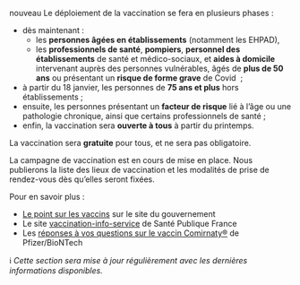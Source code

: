 <span class="nouveau">nouveau</span> Le déploiement de la vaccination se fera en plusieurs phases :

* dès maintenant :
    * les **personnes âgées en établissements** (notamment les EHPAD),
    * les **professionnels de santé**, **pompiers**, **personnel des établissements** de santé et médico-sociaux, et **aides à domicile** intervenant auprès des personnes vulnérables, âgés de **plus de 50 ans** ou présentant un **risque de forme grave** de Covid  ;
* à partir du 18 janvier, les personnes de **75 ans et plus** hors établissements ;
* ensuite, les personnes présentant un **facteur de risque** lié à l’âge ou une pathologie chronique, ainsi que certains professionnels de santé ;
* enfin, la vaccination sera **ouverte à tous** à partir du printemps.

La vaccination sera **gratuite** pour tous, et ne sera pas obligatoire.

La campagne de vaccination est en cours de mise en place. Nous publierons la liste des lieux de vaccination et les modalités de prise de rendez-vous dès qu’elles seront fixées.

Pour en savoir plus :
* [Le point sur les vaccins](https://www.gouvernement.fr/info-coronavirus/vaccins) sur le site du gouvernement
* Le site [vaccination-info-service](https://vaccination-info-service.fr/Les-maladies-et-leurs-vaccins/COVID-19) de Santé Publique France
* Les [réponses à vos questions sur le vaccin Comirnaty®](https://sante.fr/vaccination-covid-19-arnm-bnt162b2-comirnatyr-toutes-les-reponses-vos-questions) de Pfizer/BioNTech

ℹ️ *Cette section sera mise à jour régulièrement avec les dernières informations disponibles.*
